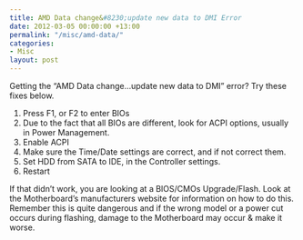 ```yaml
---
title: AMD Data change&#8230;update new data to DMI Error
date: 2012-03-05 00:00:00 +13:00
permalink: "/misc/amd-data/"
categories:
- Misc
layout: post
---
```


Getting the &#8220;AMD Data change&#8230;update new data to DMI&#8221; error? Try these fixes below.

  1. Press F1, or F2 to enter BIOs
  2. Due to the fact that all BIOs are different, look for ACPI options, usually in Power Management.
  3. Enable ACPI
  4. Make sure the Time/Date settings are correct, and if not correct them.
  5. Set HDD from SATA to IDE, in the Controller settings.
  6. Restart

If that didn&#8217;t work, you are looking at a BIOS/CMOs Upgrade/Flash. Look at the Motherboard&#8217;s manufacturers website for information on how to do this. Remember this is quite dangerous and if the wrong model or a power cut occurs during flashing, damage to the Motherboard may occur & make it worse.
